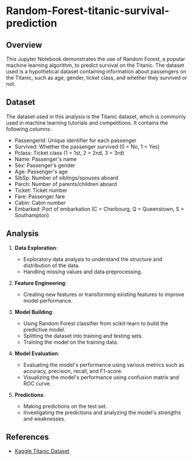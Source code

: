 # Random-Forest-titanic-survival-prediction

## Overview
This Jupyter Notebook demonstrates the use of Random Forest, a popular machine learning algorithm, to predict survival on the Titanic. The dataset used is a hypothetical dataset containing information about passengers on the Titanic, such as age, gender, ticket class, and whether they survived or not.

## Dataset
The dataset used in this analysis is the Titanic dataset, which is commonly used in machine learning tutorials and competitions. It contains the following columns:
- PassengerId: Unique identifier for each passenger
- Survived: Whether the passenger survived (0 = No, 1 = Yes)
- Pclass: Ticket class (1 = 1st, 2 = 2nd, 3 = 3rd)
- Name: Passenger's name
- Sex: Passenger's gender
- Age: Passenger's age
- SibSp: Number of siblings/spouses aboard
- Parch: Number of parents/children aboard
- Ticket: Ticket number
- Fare: Passenger fare
- Cabin: Cabin number
- Embarked: Port of embarkation (C = Cherbourg, Q = Queenstown, S = Southampton)

## Analysis
1. **Data Exploration**: 
   - Exploratory data analysis to understand the structure and distribution of the data.
   - Handling missing values and data preprocessing.

2. **Feature Engineering**:
   - Creating new features or transforming existing features to improve model performance.

3. **Model Building**:
   - Using Random Forest classifier from scikit-learn to build the predictive model.
   - Splitting the dataset into training and testing sets.
   - Training the model on the training data.

4. **Model Evaluation**:
   - Evaluating the model's performance using various metrics such as accuracy, precision, recall, and F1-score.
   - Visualizing the model's performance using confusion matrix and ROC curve.

5. **Predictions**:
   - Making predictions on the test set.
   - Investigating the predictions and analyzing the model's strengths and weaknesses.

## References
- [Kaggle Titanic Dataset](https://www.kaggle.com/c/titanic/data)

